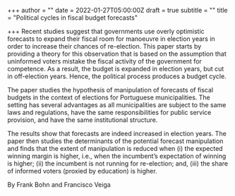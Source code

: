 +++
author = ""
date = 2022-01-27T05:00:00Z
draft = true
subtitle = ""
title = "Political cycles in fiscal budget forecasts"

+++
Recent studies suggest that governments use overly optimistic forecasts to expand their fiscal room for manoeuvre in election years in order to increase their chances of re-election. This paper starts by providing a theory for this observation that is based on the assumption that uninformed voters mistake the fiscal activity of the government for competence. As a result, the budget is expanded in election years, but cut in off-election years. Hence, the political process produces a budget cycle.

The paper studies the hypothesis of manipulation of forecasts of fiscal budgets in the context of elections for Portuguese municipalities. The setting has several advantages as all municipalities are subject to the same laws and regulations, have the same responsibilities for public service provision, and have the same institutional structure.

The results show that forecasts are indeed increased in election years. The paper then studies the determinants of the potential forecast manipulation and finds that the extent of manipulation is reduced when (i) the expected winning margin is higher, i.e., when the incumbent’s expectation of winning is higher; (ii) the incumbent is not running for re-election; and, (iii) the share of informed voters (proxied by education) is higher.

By Frank Bohn and Francisco Veiga
